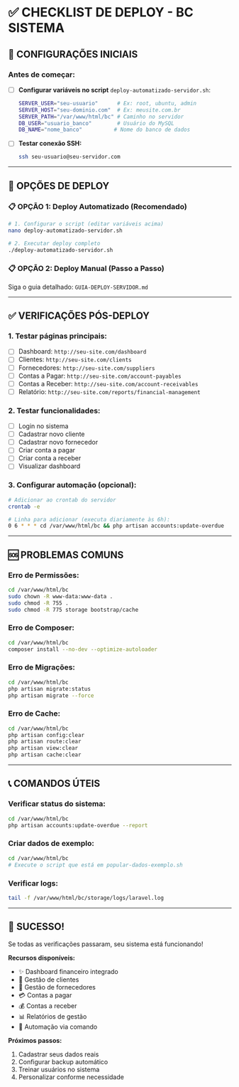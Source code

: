 # ✅ CHECKLIST DE DEPLOY - BC SISTEMA

## 🔧 CONFIGURAÇÕES INICIAIS

### Antes de começar:
- [ ] **Configurar variáveis no script** `deploy-automatizado-servidor.sh`:
  ```bash
  SERVER_USER="seu-usuario"      # Ex: root, ubuntu, admin
  SERVER_HOST="seu-dominio.com"  # Ex: meusite.com.br
  SERVER_PATH="/var/www/html/bc" # Caminho no servidor
  DB_USER="usuario_banco"        # Usuário do MySQL
  DB_NAME="nome_banco"          # Nome do banco de dados
  ```

- [ ] **Testar conexão SSH:**
  ```bash
  ssh seu-usuario@seu-servidor.com
  ```

---

## 🚀 OPÇÕES DE DEPLOY

### 📋 OPÇÃO 1: Deploy Automatizado (Recomendado)
```bash
# 1. Configurar o script (editar variáveis acima)
nano deploy-automatizado-servidor.sh

# 2. Executar deploy completo
./deploy-automatizado-servidor.sh
```

### 📋 OPÇÃO 2: Deploy Manual (Passo a Passo)
Siga o guia detalhado: `GUIA-DEPLOY-SERVIDOR.md`

---

## ✅ VERIFICAÇÕES PÓS-DEPLOY

### 1. Testar páginas principais:
- [ ] Dashboard: `http://seu-site.com/dashboard`
- [ ] Clientes: `http://seu-site.com/clients`
- [ ] Fornecedores: `http://seu-site.com/suppliers`
- [ ] Contas a Pagar: `http://seu-site.com/account-payables`
- [ ] Contas a Receber: `http://seu-site.com/account-receivables`
- [ ] Relatório: `http://seu-site.com/reports/financial-management`

### 2. Testar funcionalidades:
- [ ] Login no sistema
- [ ] Cadastrar novo cliente
- [ ] Cadastrar novo fornecedor
- [ ] Criar conta a pagar
- [ ] Criar conta a receber
- [ ] Visualizar dashboard

### 3. Configurar automação (opcional):
```bash
# Adicionar ao crontab do servidor
crontab -e

# Linha para adicionar (executa diariamente às 6h):
0 6 * * * cd /var/www/html/bc && php artisan accounts:update-overdue
```

---

## 🆘 PROBLEMAS COMUNS

### Erro de Permissões:
```bash
cd /var/www/html/bc
sudo chown -R www-data:www-data .
sudo chmod -R 755 .
sudo chmod -R 775 storage bootstrap/cache
```

### Erro de Composer:
```bash
cd /var/www/html/bc
composer install --no-dev --optimize-autoloader
```

### Erro de Migrações:
```bash
cd /var/www/html/bc
php artisan migrate:status
php artisan migrate --force
```

### Erro de Cache:
```bash
cd /var/www/html/bc
php artisan config:clear
php artisan route:clear
php artisan view:clear
php artisan cache:clear
```

---

## 📞 COMANDOS ÚTEIS

### Verificar status do sistema:
```bash
cd /var/www/html/bc
php artisan accounts:update-overdue --report
```

### Criar dados de exemplo:
```bash
cd /var/www/html/bc
# Execute o script que está em popular-dados-exemplo.sh
```

### Verificar logs:
```bash
tail -f /var/www/html/bc/storage/logs/laravel.log
```

---

## 🎉 SUCESSO!

Se todas as verificações passaram, seu sistema está funcionando!

**Recursos disponíveis:**
- ✨ Dashboard financeiro integrado
- 👥 Gestão de clientes
- 🏢 Gestão de fornecedores  
- 💳 Contas a pagar
- 💰 Contas a receber
- 📊 Relatórios de gestão
- 🤖 Automação via comando

**Próximos passos:**
1. Cadastrar seus dados reais
2. Configurar backup automático
3. Treinar usuários no sistema
4. Personalizar conforme necessidade
